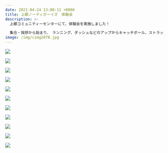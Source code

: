 ```yaml
---
date: 2021-04-24 13:00:11 +0000
title: 上郷ノーティボーイズ　体験会
description: >-
  上郷コミュニティーセンターにて、体験会を実施しました！

  集合・挨拶から始まり、　ランニング、ダッシュなどのアップからキャッチボール、ストラックアウトを使って何枚　抜けるか勝負をしたり、バッティングをしたりと、子ども達の楽しむ姿を見ることが　できました！
image: /img/cimg2078.jpg
---
```

![](/img/cimg2080.jpg)

![](/img/cimg2081.jpg)

![](/img/cimg2088.jpg)

![](/img/cimg2094.jpg)

![](/img/cimg2102.jpg)

![](/img/cimg2112.jpg)

![](/img/cimg2121.jpg)

![](/img/cimg2117.jpg)

![](/img/cimg2118.jpg)

![](/img/cimg2123.jpg)

![](/img/cimg2130.jpg)
